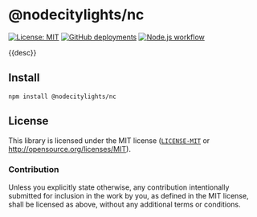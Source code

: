 # @nodecitylights/nc

[![License: MIT](https://img.shields.io/badge/License-MIT-blue.svg?style=flat-square)](https://opensource.org/licenses/MIT)
[![GitHub deployments](https://img.shields.io/github/deployments/nodecitylights/{{package}}/github-pages?label=deploy&style=flat-square)](https://github.com/nodecitylights/{{package}}/deployments/activity_log?environment=github-pages)
[![Node.js workflow](https://img.shields.io/github/actions/workflow/status/neoncitylights/types/.github/workflows/main.yml?style=flat-square)](https://github.com/nodecitylights/{{package}}/actions/workflows/main.yml)

{{desc}}

## Install

```shell
npm install @nodecitylights/nc
```

## License

This library is licensed under the MIT license ([`LICENSE-MIT`](../../LICENSE) or http://opensource.org/licenses/MIT).

### Contribution

Unless you explicitly state otherwise, any contribution intentionally submitted for inclusion in the work by you, as defined in the MIT license, shall be licensed as above, without any additional terms or conditions.
